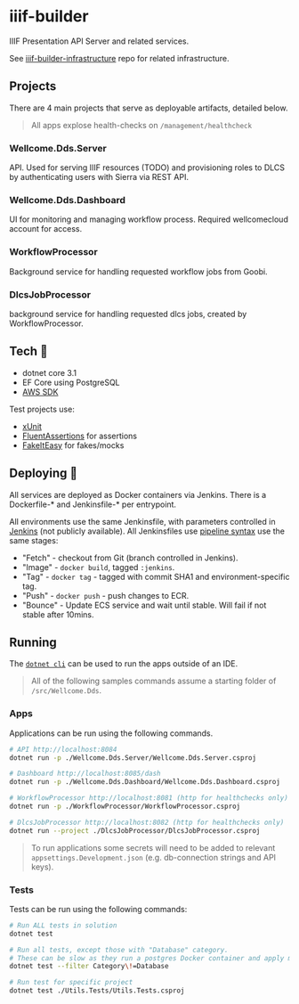 # iiif-builder

IIIF Presentation API Server and related services.

See [iiif-builder-infrastructure](https://github.com/wellcomecollection/iiif-builder-infrastructure) repo for related infrastructure.

## Projects

There are 4 main projects that serve as deployable artifacts, detailed below.

> All apps explose health-checks on `/management/healthcheck`

### Wellcome.Dds.Server

API. Used for serving IIIF resources (TODO) and provisioning roles to DLCS by authenticating users with Sierra via REST API.

### Wellcome.Dds.Dashboard

UI for monitoring and managing workflow process. Required wellcomecloud account for access.

### WorkflowProcessor

Background service for handling requested workflow jobs from Goobi. 

### DlcsJobProcessor

background service for handling requested dlcs jobs, created by WorkflowProcessor.

## Tech :robot:

* dotnet core 3.1
* EF Core using PostgreSQL
* [AWS SDK](https://github.com/aws/aws-sdk-net/)

Test projects use:
* [xUnit](https://xunit.net/)
* [FluentAssertions](https://fluentassertions.com/) for assertions
* [FakeItEasy](https://fakeiteasy.github.io/) for fakes/mocks

## Deploying :rocket:

All services are deployed as Docker containers via Jenkins. There is a Dockerfile-* and Jenkinsfile-* per entrypoint. 

All environments use the same Jenkinsfile, with parameters controlled in [Jenkins](https://jenkins.dlcs.io/) (not publicly available). All Jenkinsfiles use [pipeline syntax](https://www.jenkins.io/doc/book/pipeline/syntax/) use the same stages:

* "Fetch" - checkout from Git (branch controlled in Jenkins).
* "Image" - `docker build`, tagged `:jenkins`.
* "Tag" - `docker tag` - tagged with commit SHA1 and environment-specific tag.
* "Push" - `docker push` - push changes to ECR.
* "Bounce" - Update ECS service and wait until stable. Will fail if not stable after 10mins.

## Running

The [`dotnet cli`](https://docs.microsoft.com/en-us/dotnet/core/tools/) can be used to run the apps outside of an IDE.

> All of the following samples commands assume a starting folder of `/src/Wellcome.Dds`.

### Apps

Applications can be run using the following commands.

```bash
# API http://localhost:8084
dotnet run -p ./Wellcome.Dds.Server/Wellcome.Dds.Server.csproj

# Dashboard http://localhost:8085/dash
dotnet run -p ./Wellcome.Dds.Dashboard/Wellcome.Dds.Dashboard.csproj

# WorkflowProcessor http://localhost:8081 (http for healthchecks only)
dotnet run -p ./WorkflowProcessor/WorkflowProcessor.csproj

# DlcsJobProcessor http://localhost:8082 (http for healthchecks only)
dotnet run --project ./DlcsJobProcessor/DlcsJobProcessor.csproj
```

> To run applications some secrets will need to be added to relevant `appsettings.Development.json` (e.g. db-connection strings and API keys).

### Tests

Tests can be run using the following commands:

```bash
# Run ALL tests in solution
dotnet test

# Run all tests, except those with "Database" category.
# These can be slow as they run a postgres Docker container and apply migrations
dotnet test --filter Category\!=Database

# Run test for specific project
dotnet test ./Utils.Tests/Utils.Tests.csproj
```